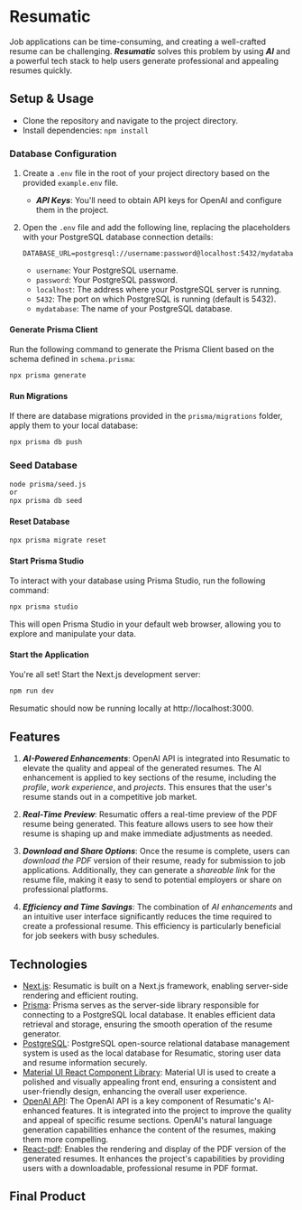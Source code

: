 # Resumatic

Job applications can be time-consuming, and creating a well-crafted resume can be challenging. ***Resumatic*** solves this problem by using ***AI*** and a powerful tech stack to help users generate professional and appealing resumes quickly.
 
## Setup & Usage
- Clone the repository and navigate to the project directory.
- Install dependencies: `npm install`

### Database Configuration

1. Create a `.env` file in the root of your project directory based on the provided `example.env` file.
   - ***API Keys***: You'll need to obtain API keys for OpenAI and configure them in the project.

2. Open the `.env` file and add the following line, replacing the placeholders with your PostgreSQL database connection details:

   ```env
   DATABASE_URL=postgresql://username:password@localhost:5432/mydatabase
   ```

   - `username`: Your PostgreSQL username.
   - `password`: Your PostgreSQL password.
   - `localhost`: The address where your PostgreSQL server is running.
   - `5432`: The port on which PostgreSQL is running (default is 5432).
   - `mydatabase`: The name of your PostgreSQL database.

#### Generate Prisma Client

Run the following command to generate the Prisma Client based on the schema defined in `schema.prisma`:

```bash
npx prisma generate
```

#### Run Migrations

If there are database migrations provided in the `prisma/migrations` folder, apply them to your local database:

```bash
npx prisma db push
```

### Seed Database

```bash
node prisma/seed.js
or
npx prisma db seed
```

#### Reset Database

```bash
npx prisma migrate reset
```

#### Start Prisma Studio

To interact with your database using Prisma Studio, run the following command:

```bash
npx prisma studio
```

This will open Prisma Studio in your default web browser, allowing you to explore and manipulate your data.

#### Start the Application

You're all set! Start the Next.js development server:

```bash
npm run dev
```

Resumatic should now be running locally at http://localhost:3000.

## Features
1. ***AI-Powered Enhancements***: OpenAI API is integrated into Resumatic to elevate the quality and appeal of the generated resumes. The AI enhancement is applied to key sections of the resume, including the *profile*, *work experience*, and *projects*. This ensures that the user's resume stands out in a competitive job market.

2. ***Real-Time Preview***: Resumatic offers a real-time preview of the PDF resume being generated. This feature allows users to see how their resume is shaping up and make immediate adjustments as needed.

3. ***Download and Share Options***: Once the resume is complete, users can *download the PDF* version of their resume, ready for submission to job applications. Additionally, they can generate a *shareable link* for the resume file, making it easy to send to potential employers or share on professional platforms.

4. ***Efficiency and Time Savings***: The combination of *AI enhancements* and an intuitive user interface significantly reduces the time required to create a professional resume. This efficiency is particularly beneficial for job seekers with busy schedules.

## Technologies
- [Next.js](https://nextjs.org/): Resumatic is built on a Next.js framework, enabling server-side rendering and efficient routing. 
- [Prisma](https://www.prisma.io/): Prisma serves as the server-side library responsible for connecting to a PostgreSQL local database. It enables efficient data retrieval and storage, ensuring the smooth operation of the resume generator.
- [PostgreSQL](https://www.postgresql.org/): PostgreSQL open-source relational database management system is used as the local database for Resumatic, storing user data and resume information securely.
- [Material UI React Component Library](https://mui.com/material-ui/): Material UI is used to create a polished and visually appealing front end, ensuring a consistent and user-friendly design, enhancing the overall user experience.
- [OpenAI API](https://platform.openai.com/docs/introduction): The OpenAI API is a key component of Resumatic's AI-enhanced features. It is integrated into the project to improve the quality and appeal of specific resume sections. OpenAI's natural language generation capabilities enhance the content of the resumes, making them more compelling.
- [React-pdf](https://react-pdf.org/): Enables the rendering and display of the PDF version of the generated resumes. It enhances the project's capabilities by providing users with a downloadable, professional resume in PDF format.

## Final Product
